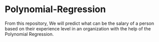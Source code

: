 # Polynomial-Regression
From this repository, We will predict what can be the salary of a person based on their experience level in an organization with the help of the Polynomial Regression.
